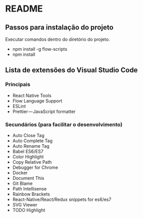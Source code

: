 # README #

## Passos para instalação do projeto

Executar comandos dentro do diretório do projeto.

* npm install -g flow-scripts
* npm install

## Lista de extensões do Visual Studio Code

### Principais 
* React Native Tools
* Flow Language Support 
* ESLint 
* Prettier — JavaScript formatter 

### Secundários (para facilitar o desenvolvimento)

* Auto Close Tag
* Auto Complete Tag
* Auto Rename Tag
* Babel ES6/ES7
* Color Highlight
* Copy Relative Path
* Debugger for Chrome
* Docker
* Document This
* Git Blame
* Path Intellisense
* Rainbow Brackets
* React-Native/React/Redux snippets for es6/es7
* SVG Viewer
* TODO Highlight